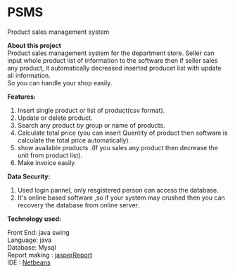 # PSMS
Product sales management system

<b>About this project</b> <br>
Product sales management system for the department store. Seller can input whole product list of information to the software 
then if seller sales any product, it automatically decreased inserted producet list with update all information.</br> 
So you can handle your shop easily.

<b>Features: </b> <br>
1. Insert single product or list of product(csv format).<br>
2. Update or delete product. <br>
3. Search any product by group  or name of products. <br>
4. Calculate total price (you can insert Quentity of product then software is calculate the total price automatically). <br>
5. show available products .(If you sales any product then decrease the unit from product list). <br>
6. Make invoice easily. 

<b>Data Security:</b> <br>
1. Used login pannel, only resgistered person can access the database. <br>
2. It's online based software  ,so if your system may crushed then you can recovery the database from online server.

<b>Technology used:</b> <br>

Front End: java swing <br>
Language: java <br>
Database: Mysql <br>
Report making  : <a href="https://sourceforge.net/projects/ireport/files/iReport/iReport-5.6.0/"> jasperReport</a> <br>
IDE : <a href="https://netbeans.org/">Netbeans</a>
